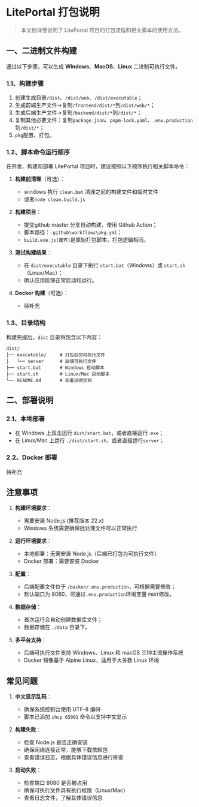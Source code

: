 # LitePortal 打包说明

> 本文档详细说明了 LitePortal 项目的打包流程和相关脚本的使用方法。

## 一、二进制文件构建

通过以下步骤，可以生成 **Windows**、**MacOS**、**Linux** 二进制可执行文件。

### 1.1、构建步骤

1. 创建生成目录`/dist`、`/dist/web`、`/dist/executable`；
2. 生成前端生产文件→复制`/frontend/dist/*`到`/dist/web/*`；
3. 生成后端生产文件→复制`/backend/dist/*`到`/dist/*`；
4. 复制其他必要文件：复制`package.json`、`pnpm-lock.yaml`、`.env.production`到`/dist/*`；
5. `pkg`配置、打包。

### 1.2、脚本命令运行顺序

在开发、构建和部署 LitePortal 项目时，建议按照以下顺序执行相关脚本命令：

1. **构建前清理**（可选）：
   - windows 执行 `clean.bat` 清理之前的构建文件和临时文件
   - 或者`node clean.build.js`

2. **构建项目**：
   - 提交github master 分支自动构建，使用 Github Action；
   - 脚本路径：`.github\workflows\pkg.yml`；
   - `build.exe.js(废弃)`是原始打包脚本，打包逻辑相同。

3. **测试构建结果**：
   - 在 `dist/executable` 目录下执行 `start.bat`（Windows）或 `start.sh`（Linux/Mac）；
   - 确认应用能够正常启动和运行。

4. **Docker 构建**（可选）：
   - 待补充

### 1.3、目录结构

构建完成后，`dist` 目录将包含以下内容：

```
dist/
├── executable/    	# 打包后的可执行文件
│   └── server     	# 后端可执行文件
├── start.bat       # Windows 启动脚本
├── start.sh        # Linux/Mac 启动脚本
└── README.md       # 部署说明文档
```

## 二、部署说明

### 2.1、本地部署

- 在 Windows 上双击运行 `dist/start.bat`，或者直接运行`.exe`；
- 在 Linux/Mac 上运行 `./dist/start.sh`，或者直接运行`server`；

### 2.2、Docker 部署

待补充



## 注意事项

1. **构建环境要求**：
   - 需要安装 Node.js (推荐版本 22.x)
   - Windows 系统需要确保批处理文件可以正常执行

2. **运行环境要求**：
   - 本地部署：无需安装 Node.js（后端已打包为可执行文件）
   - Docker 部署：需要安装 Docker

3. **配置**：
   - 后端配置文件位于 `/backen/.env.production`，可根据需要修改；
   - 默认端口为 8080，可通过`.env.production`环境变量 `PORT`修改。

4. **数据存储**：
   - 首次运行会自动创建数据库文件；
   - 数据存储在 `./data` 目录下。

5. **多平台支持**：
   - 后端可执行文件支持 Windows、Linux 和 macOS 三种主流操作系统
   - Docker 镜像基于 Alpine Linux，适用于大多数 Linux 环境

## 常见问题

1. **中文显示乱码**：
   - 确保系统控制台使用 UTF-8 编码
   - 脚本已添加 `chcp 65001` 命令以支持中文显示

2. **构建失败**：
   - 检查 Node.js 是否正确安装
   - 确保网络连接正常，能够下载依赖包
   - 查看错误日志，根据具体错误信息进行排查

3. **启动失败**：
   - 检查端口 8080 是否被占用
   - 确保可执行文件具有执行权限（Linux/Mac）
   - 查看日志文件，了解具体错误信息
